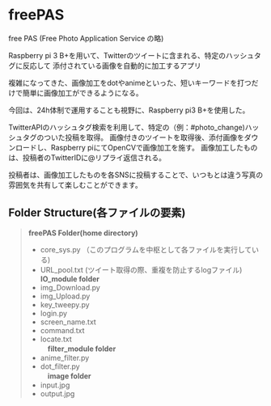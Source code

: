 # freePAS
free PAS (Free Photo Application Service の略)

Raspberry pi 3 B+を用いて、Twitterのツイートに含まれる、特定のハッシュタグに反応して
添付されている画像を自動的に加工するアプリ

複雑になってきた、画像加工をdotやanimeといった、短いキーワードを打つだけで簡単に画像加工ができるようになる。

今回は、24h体制で運用することも視野に、Raspberry pi3 B+を使用した。

TwitterAPIのハッシュタグ検索を利用して、特定の（例：#photo_change)ハッシュタグのついた投稿を取得。
画像付きのツイートを取得後、添付画像をダウンロードし、Raspberry piにてOpenCVで画像加工を施す。
画像加工したものは、投稿者のTwitterIDに@リプライ返信される。

投稿者は、画像加工したものを各SNSに投稿することで、いつもとは違う写真の雰囲気を共有して楽しむことができます。

## Folder Structure(各ファイルの要素)

> **freePAS Folder(home directory)**
 > * core_sys.py （このプログラムを中枢として各ファイルを実行している)
 > * URL_pool.txt (ツイート取得の際、重複を防止するlogファイル)  
> **IO_module folder**
  >  *	img_Download.py    
  >  *	img_Upload.py  
  >  *	key_tweepy.py
  >  *	login.py
  >  *	screen_name.txt
  >  *	command.txt
  >  *	locate.txt  
>　**filter_module folder**
  >  * anime_filter.py
  >  *	dot_filter.py  
>　**image folder**
  >  *	input.jpg
  >  *	output.jpg

